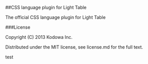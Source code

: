##CSS language plugin for Light Table

The official CSS language plugin for Light Table

###License

Copyright (C) 2013 Kodowa Inc.

Distributed under the MIT license, see license.md for the full text.

test
